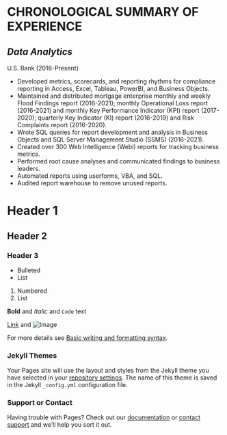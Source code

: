 # CHRONOLOGICAL SUMMARY OF EXPERIENCE

## _Data Analytics_
U.S. Bank (2016-Present)
- Developed metrics, scorecards, and reporting rhythms for compliance reporting in Access, Excel, Tableau, PowerBI, and Business Objects.
- Maintained and distributed mortgage enterprise monthly and weekly Flood Findings report (2016-2021); monthly Operational Loss report (2016-2021) and monthly Key Performance Indicator (KPI) report (2017-2020); quarterly Key Indicator (KI) report (2016-2019) and Risk Complaints report (2016-2020).
- Wrote SQL queries for report development and analysis in Business Objects and SQL Server Management Studio (SSMS) (2016-2021). 
- Created over 300 Web Intelligence (Webi) reports for tracking business metrics. 
- Performed root cause analyses and communicated findings to business leaders.
- Automated reports using userforms, VBA, and SQL.
- Audited report warehouse to remove unused reports.

# Header 1
## Header 2
### Header 3

- Bulleted
- List

1. Numbered
2. List

**Bold** and _Italic_ and `Code` text

[Link](url) and ![Image](src)

For more details see [Basic writing and formatting syntax](https://docs.github.com/en/github/writing-on-github/getting-started-with-writing-and-formatting-on-github/basic-writing-and-formatting-syntax).

### Jekyll Themes

Your Pages site will use the layout and styles from the Jekyll theme you have selected in your [repository settings](https://github.com/BrettMFoster/Prefessional-Resume/settings/pages). The name of this theme is saved in the Jekyll `_config.yml` configuration file.

### Support or Contact

Having trouble with Pages? Check out our [documentation](https://docs.github.com/categories/github-pages-basics/) or [contact support](https://support.github.com/contact) and we’ll help you sort it out.
